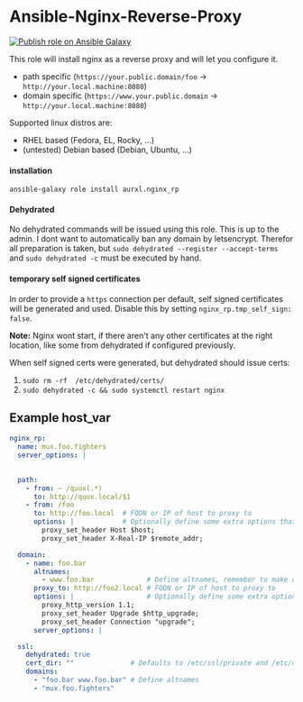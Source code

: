 # Ansible-Nginx-Reverse-Proxy

[![Publish role on Ansible Galaxy](https://github.com/aurxl/ansible-nginx-rp/actions/workflows/push_to_galaxy.yml/badge.svg)](https://github.com/aurxl/ansible-nginx-rp/actions/workflows/push_to_galaxy.yml)

This role will install nginx as a reverse proxy and will let you configure it.
- path specific (`https://your.public.domain/foo` -> `http://your.local.machine:8080`)
- domain specific (`https://www.your.public.domain` -> `http://your.local.machine:8080`)

Supported linux distros are:
- RHEL based (Fedora, EL, Rocky, ...)
- (untested) Debian based (Debian, Ubuntu, ...)

#### installation
```
ansible-galaxy role install aurxl.nginx_rp
```

#### Dehydrated
No dehydrated commands will be issued using this role. This is up to the admin. I dont want to automatically ban any domain by letsencrypt.
Therefor all preparation is taken, but `sudo dehydrated --register --accept-terms` and `sudo dehydrated -c` must be executed by hand.

#### temporary self signed certificates
In order to provide a `https` connection per default, self signed certificates will be generated and used. Disable this by setting `nginx_rp.tmp_self_sign: false`.

**Note:** Nginx wont start, if there aren't any other certificates at the right location, like some from dehydrated if configured previously.

When self signed certs were generated, but dehydrated should issue certs:
1. `sudo rm -rf  /etc/dehydrated/certs/`
2. `sudo dehydrated -c && sudo systemctl restart nginx`


## Example host_var
```yaml
nginx_rp:
  name: mux.foo.fighters
  server_options: |
    

  path:
    - from: ~ /quux(.*)
      to: http://quux.local/$1
    - from: /foo
      to: http://foo.local  # FQDN or IP of host to proxy to
      options: |            # Optionally define some extra options that will be added to the location 
        proxy_set_header Host $host;
        proxy_set_header X-Real-IP $remote_addr;

  domain:
    - name: foo.bar
      altnames: 
        - www.foo.bar             # Define altnames, remember to make certificates for them too!
      proxy_to: http://foo2.local # FQDN or IP of host to proxy to
      options: |                  # Optionally define some extra options that will be added to the location
        proxy_http_version 1.1;
        proxy_set_header Upgrade $http_upgrade;
        proxy_set_header Connection "upgrade";
      server_options: |

  ssl:
    dehydrated: true
    cert_dir: ""              # Defaults to /etc/ssl/private and /etc/dehydrated/certs when dehydrated enabled
    domains:
      - "foo.bar www.foo.bar" # Define altnames
      - "mux.foo.fighters"
```
